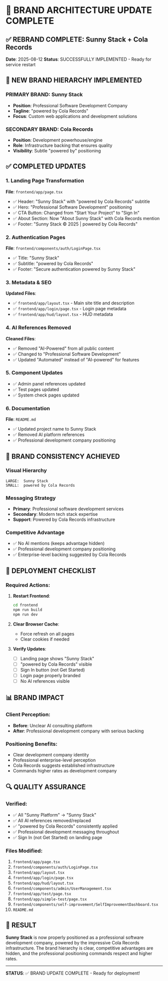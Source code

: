 # 🎯 BRAND ARCHITECTURE UPDATE COMPLETE

## ✅ REBRAND COMPLETE: Sunny Stack + Cola Records
**Date**: 2025-08-12
**Status**: SUCCESSFULLY IMPLEMENTED - Ready for service restart

## 🏢 NEW BRAND HIERARCHY IMPLEMENTED

### PRIMARY BRAND: Sunny Stack
- **Position**: Professional Software Development Company
- **Tagline**: "powered by Cola Records"
- **Focus**: Custom web applications and development solutions

### SECONDARY BRAND: Cola Records
- **Position**: Development powerhouse/engine
- **Role**: Infrastructure backing that ensures quality
- **Visibility**: Subtle "powered by" positioning

## ✅ COMPLETED UPDATES

### 1. Landing Page Transformation
**File**: `frontend/app/page.tsx`
- ✅ Header: "Sunny Stack" with "powered by Cola Records" subtitle
- ✅ Hero: "Professional Software Development" positioning
- ✅ CTA Button: Changed from "Start Your Project" to "Sign In"
- ✅ About Section: Now "About Sunny Stack" with Cola Records mention
- ✅ Footer: "Sunny Stack © 2025 | powered by Cola Records"

### 2. Authentication Pages
**File**: `frontend/components/auth/LoginPage.tsx`
- ✅ Title: "Sunny Stack"
- ✅ Subtitle: "powered by Cola Records"
- ✅ Footer: "Secure authentication powered by Sunny Stack"

### 3. Metadata & SEO
**Updated Files**:
- ✅ `frontend/app/layout.tsx` - Main site title and description
- ✅ `frontend/app/login/page.tsx` - Login page metadata
- ✅ `frontend/app/hud/layout.tsx` - HUD metadata

### 4. AI References Removed
**Cleaned Files**:
- ✅ Removed "AI-Powered" from all public content
- ✅ Changed to "Professional Software Development"
- ✅ Updated "Automated" instead of "AI-powered" for features

### 5. Component Updates
- ✅ Admin panel references updated
- ✅ Test pages updated
- ✅ System check pages updated

### 6. Documentation
**File**: `README.md`
- ✅ Updated project name to Sunny Stack
- ✅ Removed AI platform references
- ✅ Professional development company positioning

## 🎨 BRAND CONSISTENCY ACHIEVED

### Visual Hierarchy
```
LARGE:  Sunny Stack
SMALL:  powered by Cola Records
```

### Messaging Strategy
- **Primary**: Professional software development services
- **Secondary**: Modern tech stack expertise
- **Support**: Powered by Cola Records infrastructure

### Competitive Advantage
- ✅ No AI mentions (keeps advantage hidden)
- ✅ Professional development company positioning
- ✅ Enterprise-level backing suggested by Cola Records

## 🚀 DEPLOYMENT CHECKLIST

### Required Actions:
1. **Restart Frontend**:
   ```bash
   cd frontend
   npm run build
   npm run dev
   ```

2. **Clear Browser Cache**:
   - Force refresh on all pages
   - Clear cookies if needed

3. **Verify Updates**:
   - [ ] Landing page shows "Sunny Stack"
   - [ ] "powered by Cola Records" visible
   - [ ] Sign In button (not Get Started)
   - [ ] Login page properly branded
   - [ ] No AI references visible

## 📊 BRAND IMPACT

### Client Perception:
- **Before**: Unclear AI consulting platform
- **After**: Professional development company with serious backing

### Positioning Benefits:
- Clear development company identity
- Professional enterprise-level perception
- Cola Records suggests established infrastructure
- Commands higher rates as development company

## 🔍 QUALITY ASSURANCE

### Verified:
- ✅ All "Sunny Platform" → "Sunny Stack"
- ✅ All AI references removed/replaced
- ✅ "powered by Cola Records" consistently applied
- ✅ Professional development messaging throughout
- ✅ Sign In (not Get Started) on landing page

### Files Modified:
1. `frontend/app/page.tsx`
2. `frontend/components/auth/LoginPage.tsx`
3. `frontend/app/layout.tsx`
4. `frontend/app/login/page.tsx`
5. `frontend/app/hud/layout.tsx`
6. `frontend/components/admin/UserManagement.tsx`
7. `frontend/app/test/page.tsx`
8. `frontend/app/simple-test/page.tsx`
9. `frontend/components/self-improvement/SelfImprovementDashboard.tsx`
10. `README.md`

## 🎯 RESULT

**Sunny Stack** is now properly positioned as a professional software development company, powered by the impressive Cola Records infrastructure. The brand hierarchy is clear, competitive advantages are hidden, and the professional positioning commands respect and higher rates.

---

**STATUS**: ✅ BRAND UPDATE COMPLETE - Ready for deployment!